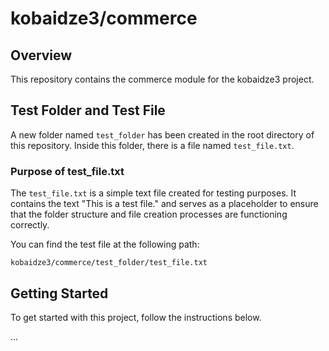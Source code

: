 # kobaidze3/commerce

## Overview
This repository contains the commerce module for the kobaidze3 project.

## Test Folder and Test File
A new folder named `test_folder` has been created in the root directory of this repository. Inside this folder, there is a file named `test_file.txt`.

### Purpose of test_file.txt
The `test_file.txt` is a simple text file created for testing purposes. It contains the text "This is a test file." and serves as a placeholder to ensure that the folder structure and file creation processes are functioning correctly.

You can find the test file at the following path:
```
kobaidze3/commerce/test_folder/test_file.txt
```

## Getting Started
To get started with this project, follow the instructions below.

...


